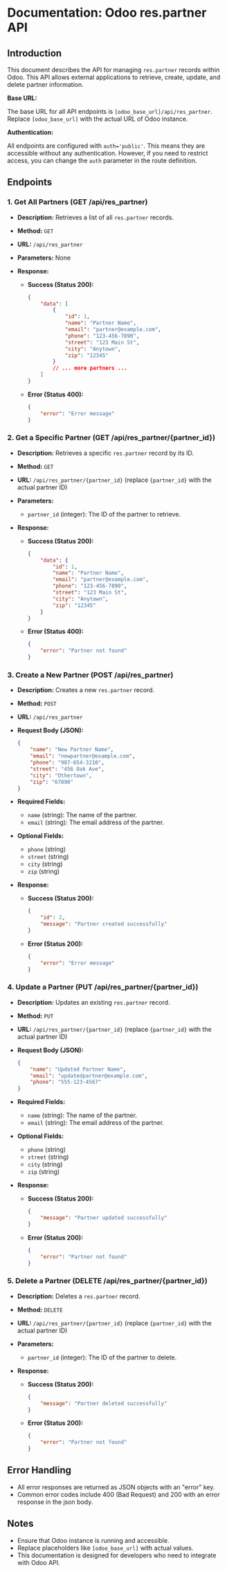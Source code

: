 # Documentation: Odoo res.partner API

## Introduction

This document describes the API for managing `res.partner` records within Odoo. This API allows external applications to retrieve, create, update, and delete partner information.

**Base URL:**

The base URL for all API endpoints is `[odoo_base_url]/api/res_partner`. Replace `[odoo_base_url]` with the actual URL of Odoo instance.

**Authentication:**

All endpoints are configured with `auth='public'`. This means they are accessible without any authentication. However, if you need to restrict access, you can change the `auth` parameter in the route definition.

## Endpoints

### 1. Get All Partners (GET /api/res_partner)

-   **Description:** Retrieves a list of all `res.partner` records.
-   **Method:** `GET`
-   **URL:** `/api/res_partner`
-   **Parameters:** None
-   **Response:**

    -   **Success (Status 200):**

        ```json
        {
            "data": [
                {
                    "id": 1,
                    "name": "Partner Name",
                    "email": "partner@example.com",
                    "phone": "123-456-7890",
                    "street": "123 Main St",
                    "city": "Anytown",
                    "zip": "12345"
                }
                // ... more partners ...
            ]
        }
        ```

    -   **Error (Status 400):**

        ```json
        {
            "error": "Error message"
        }
        ```

### 2. Get a Specific Partner (GET /api/res_partner/{partner_id})

-   **Description:** Retrieves a specific `res.partner` record by its ID.
-   **Method:** `GET`
-   **URL:** `/api/res_partner/{partner_id}` (replace `{partner_id}` with the actual partner ID)
-   **Parameters:**
    -   `partner_id` (integer): The ID of the partner to retrieve.
-   **Response:**

    -   **Success (Status 200):**

        ```json
        {
            "data": {
                "id": 1,
                "name": "Partner Name",
                "email": "partner@example.com",
                "phone": "123-456-7890",
                "street": "123 Main St",
                "city": "Anytown",
                "zip": "12345"
            }
        }
        ```

    -   **Error (Status 400):**

        ```json
        {
            "error": "Partner not found"
        }
        ```

### 3. Create a New Partner (POST /api/res_partner)

-   **Description:** Creates a new `res.partner` record.
-   **Method:** `POST`
-   **URL:** `/api/res_partner`
-   **Request Body (JSON):**

    ```json
    {
        "name": "New Partner Name",
        "email": "newpartner@example.com",
        "phone": "987-654-3210",
        "street": "456 Oak Ave",
        "city": "Othertown",
        "zip": "67890"
    }
    ```

-   **Required Fields:**
    -   `name` (string): The name of the partner.
    -   `email` (string): The email address of the partner.
-   **Optional Fields:**
    -   `phone` (string)
    -   `street` (string)
    -   `city` (string)
    -   `zip` (string)
-   **Response:**

    -   **Success (Status 200):**

        ```json
        {
            "id": 2,
            "message": "Partner created successfully"
        }
        ```

    -   **Error (Status 200):**

        ```json
        {
            "error": "Error message"
        }
        ```

### 4. Update a Partner (PUT /api/res_partner/{partner_id})

-   **Description:** Updates an existing `res.partner` record.
-   **Method:** `PUT`
-   **URL:** `/api/res_partner/{partner_id}` (replace `{partner_id}` with the actual partner ID)
-   **Request Body (JSON):**

    ```json
    {
        "name": "Updated Partner Name",
        "email": "updatedpartner@example.com",
        "phone": "555-123-4567"
    }
    ```

-   **Required Fields:**
    -   `name` (string): The name of the partner.
    -   `email` (string): The email address of the partner.
-   **Optional Fields:**
    -   `phone` (string)
    -   `street` (string)
    -   `city` (string)
    -   `zip` (string)
-   **Response:**

    -   **Success (Status 200):**

        ```json
        {
            "message": "Partner updated successfully"
        }
        ```

    -   **Error (Status 200):**

        ```json
        {
            "error": "Partner not found"
        }
        ```

### 5. Delete a Partner (DELETE /api/res_partner/{partner_id})

-   **Description:** Deletes a `res.partner` record.
-   **Method:** `DELETE`
-   **URL:** `/api/res_partner/{partner_id}` (replace `{partner_id}` with the actual partner ID)
-   **Parameters:**
    -   `partner_id` (integer): The ID of the partner to delete.
-   **Response:**

    -   **Success (Status 200):**

        ```json
        {
            "message": "Partner deleted successfully"
        }
        ```

    -   **Error (Status 200):**

        ```json
        {
            "error": "Partner not found"
        }
        ```

## Error Handling

-   All error responses are returned as JSON objects with an "error" key.
-   Common error codes include 400 (Bad Request) and 200 with an error response in the json body.

## Notes

-   Ensure that Odoo instance is running and accessible.
-   Replace placeholders like `[odoo_base_url]` with actual values.
-   This documentation is designed for developers who need to integrate with Odoo API.
